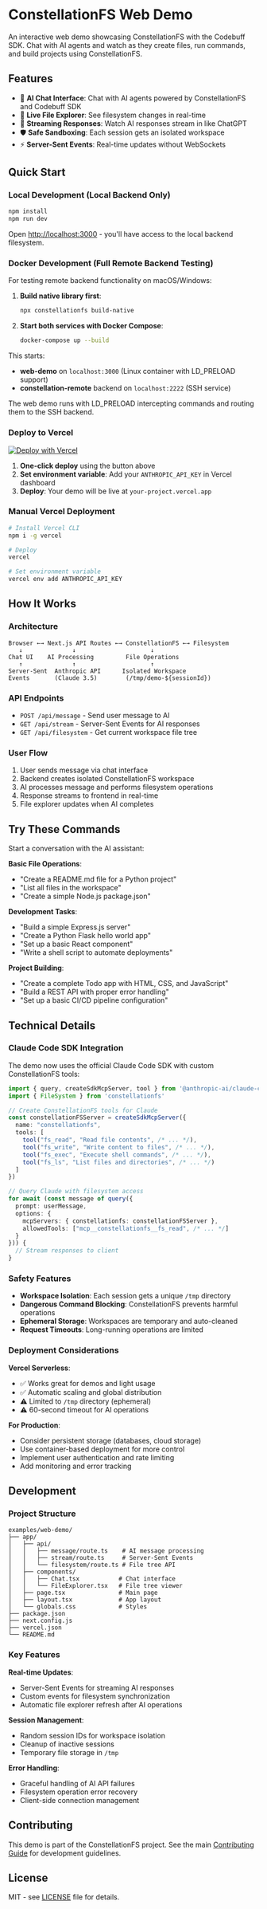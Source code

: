 # ConstellationFS Web Demo

An interactive web demo showcasing ConstellationFS with the Codebuff SDK. Chat with AI agents and watch as they create files, run commands, and build projects using ConstellationFS.

## Features

- 🤖 **AI Chat Interface**: Chat with AI agents powered by ConstellationFS and Codebuff SDK
- 📁 **Live File Explorer**: See filesystem changes in real-time
- 🔄 **Streaming Responses**: Watch AI responses stream in like ChatGPT
- 🛡️ **Safe Sandboxing**: Each session gets an isolated workspace
- ⚡ **Server-Sent Events**: Real-time updates without WebSockets

## Quick Start

### Local Development (Local Backend Only)

```bash
npm install
npm run dev
```

Open [http://localhost:3000](http://localhost:3000) - you'll have access to the local backend filesystem.

### Docker Development (Full Remote Backend Testing)

For testing remote backend functionality on macOS/Windows:

1. **Build native library first**:
   ```bash
   npx constellationfs build-native
   ```

2. **Start both services with Docker Compose**:
   ```bash
   docker-compose up --build
   ```

This starts:
- **web-demo** on `localhost:3000` (Linux container with LD_PRELOAD support)
- **constellation-remote** backend on `localhost:2222` (SSH service)

The web demo runs with LD_PRELOAD intercepting commands and routing them to the SSH backend.

### Deploy to Vercel

[![Deploy with Vercel](https://vercel.com/button)](https://vercel.com/new/clone?repository-url=https://github.com/constellation-fs/constellation-fs/tree/main/examples/web-demo)

1. **One-click deploy** using the button above
2. **Set environment variable**: Add your `ANTHROPIC_API_KEY` in Vercel dashboard
3. **Deploy**: Your demo will be live at `your-project.vercel.app`

### Manual Vercel Deployment

```bash
# Install Vercel CLI
npm i -g vercel

# Deploy
vercel

# Set environment variable
vercel env add ANTHROPIC_API_KEY
```

## How It Works

### Architecture

```
Browser ←→ Next.js API Routes ←→ ConstellationFS ←→ Filesystem
   ↓              ↓                     ↓
Chat UI    AI Processing         File Operations
   ↑              ↑                     ↑
Server-Sent  Anthropic API      Isolated Workspace
Events       (Claude 3.5)        (/tmp/demo-${sessionId})
```

### API Endpoints

- `POST /api/message` - Send user message to AI
- `GET /api/stream` - Server-Sent Events for AI responses  
- `GET /api/filesystem` - Get current workspace file tree

### User Flow

1. User sends message via chat interface
2. Backend creates isolated ConstellationFS workspace
3. AI processes message and performs filesystem operations
4. Response streams to frontend in real-time
5. File explorer updates when AI completes

## Try These Commands

Start a conversation with the AI assistant:

**Basic File Operations**:
- "Create a README.md file for a Python project"
- "List all files in the workspace"
- "Create a simple Node.js package.json"

**Development Tasks**:
- "Build a simple Express.js server"
- "Create a Python Flask hello world app"
- "Set up a basic React component"
- "Write a shell script to automate deployments"

**Project Building**:
- "Create a complete Todo app with HTML, CSS, and JavaScript"
- "Build a REST API with proper error handling"
- "Set up a basic CI/CD pipeline configuration"

## Technical Details

### Claude Code SDK Integration

The demo now uses the official Claude Code SDK with custom ConstellationFS tools:

```typescript
import { query, createSdkMcpServer, tool } from '@anthropic-ai/claude-code'
import { FileSystem } from 'constellationfs'

// Create ConstellationFS tools for Claude
const constellationFSServer = createSdkMcpServer({
  name: "constellationfs",
  tools: [
    tool("fs_read", "Read file contents", /* ... */),
    tool("fs_write", "Write content to files", /* ... */),
    tool("fs_exec", "Execute shell commands", /* ... */),
    tool("fs_ls", "List files and directories", /* ... */)
  ]
})

// Query Claude with filesystem access
for await (const message of query({
  prompt: userMessage,
  options: {
    mcpServers: { constellationfs: constellationFSServer },
    allowedTools: ["mcp__constellationfs__fs_read", /* ... */]
  }
})) {
  // Stream responses to client
}
```

### Safety Features

- **Workspace Isolation**: Each session gets a unique `/tmp` directory
- **Dangerous Command Blocking**: ConstellationFS prevents harmful operations
- **Ephemeral Storage**: Workspaces are temporary and auto-cleaned
- **Request Timeouts**: Long-running operations are limited

### Deployment Considerations

**Vercel Serverless**:
- ✅ Works great for demos and light usage
- ✅ Automatic scaling and global distribution
- ⚠️ Limited to `/tmp` directory (ephemeral)
- ⚠️ 60-second timeout for AI operations

**For Production**:
- Consider persistent storage (databases, cloud storage)
- Use container-based deployment for more control
- Implement user authentication and rate limiting
- Add monitoring and error tracking

## Development

### Project Structure

```
examples/web-demo/
├── app/
│   ├── api/
│   │   ├── message/route.ts    # AI message processing
│   │   ├── stream/route.ts     # Server-Sent Events
│   │   └── filesystem/route.ts # File tree API
│   ├── components/
│   │   ├── Chat.tsx           # Chat interface
│   │   └── FileExplorer.tsx   # File tree viewer
│   ├── page.tsx               # Main page
│   ├── layout.tsx             # App layout
│   └── globals.css            # Styles
├── package.json
├── next.config.js
├── vercel.json
└── README.md
```

### Key Features

**Real-time Updates**:
- Server-Sent Events for streaming AI responses
- Custom events for filesystem synchronization
- Automatic file explorer refresh after AI operations

**Session Management**:
- Random session IDs for workspace isolation
- Cleanup of inactive sessions
- Temporary file storage in `/tmp`

**Error Handling**:
- Graceful handling of AI API failures
- Filesystem operation error recovery
- Client-side connection management

## Contributing

This demo is part of the ConstellationFS project. See the main [Contributing Guide](../../CONTRIBUTING.md) for development guidelines.

## License

MIT - see [LICENSE](../../LICENSE) file for details.